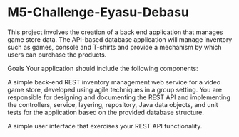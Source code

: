 # M5-Challenge-Eyasu-Debasu

This project involves the creation of a back end application that manages game store data. The API-based database application will manage inventory such as games, console and T-shirts and provide a mechanism by which users can purchase the products.

Goals
Your application should include the following components:

A simple back-end REST inventory management web service for a video game store, developed using agile techniques in a group setting. You are responsible for designing and documenting the REST API and implementing the controllers, service, layering, repository, Java data objects, and unit tests for the application based on the provided database structure.

A simple user interface that exercises your REST API functionality.
